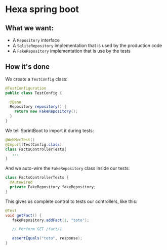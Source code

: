 # Hexa spring boot

## What we want:

* A `Repository` interface
* A `SqliteRepository` implementation that is used by the production code
* A `FakeRepository` implementation that is use by the tests

## How it's done

We create a `TestConfig` class:

```java
@TestConfiguration
public class TestConfig {

  @Bean
  Repository repository() {
    return new FakeRepository();
  }
}
```


We tell SprintBoot to import it during tests:

```java
@WebMvcTest()
@Import(TestConfig.class)
class FactsControllerTests{
   ...
}
```

And we auto-wire the `FakeRepository` class inside our tests:

```java
class FactsControllerTests {
  @Autowired
  private FakeRepository fakeRepository;
}
```

This gives us complete control to tests our controllers, like this:

```java
@Test
void getFact() {
   fakeRepository.addFact(1, "toto");

   // Perform GET /fact/1

   assertEquals("toto", response);
}
```

